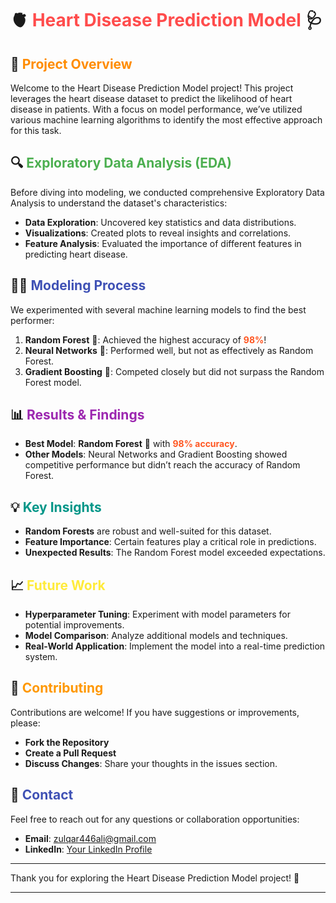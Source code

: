 # 🫀 <span style="color:#FF4C4C">Heart Disease Prediction Model</span> 🩺

## 🚀 <span style="color:#FF8C00">Project Overview</span>

Welcome to the Heart Disease Prediction Model project! This project leverages the heart disease dataset to predict the likelihood of heart disease in patients. With a focus on model performance, we’ve utilized various machine learning algorithms to identify the most effective approach for this task.

## 🔍 <span style="color:#4CAF50">Exploratory Data Analysis (EDA)</span>

Before diving into modeling, we conducted comprehensive Exploratory Data Analysis to understand the dataset's characteristics:

- **Data Exploration**: Uncovered key statistics and data distributions.
- **Visualizations**: Created plots to reveal insights and correlations.
- **Feature Analysis**: Evaluated the importance of different features in predicting heart disease.

## 🧑‍🔬 <span style="color:#3F51B5">Modeling Process</span>

We experimented with several machine learning models to find the best performer:

1. **Random Forest** 🌲: Achieved the highest accuracy of <span style="color:#FF5722"><b>98%</b></span>! 
2. **Neural Networks** 🧠: Performed well, but not as effectively as Random Forest.
3. **Gradient Boosting** 🚀: Competed closely but did not surpass the Random Forest model.

## 📊 <span style="color:#9C27B0">Results & Findings</span>

- **Best Model**: **Random Forest** 🌲 with <span style="color:#FF5722"><b>98% accuracy</b></span>.
- **Other Models**: Neural Networks and Gradient Boosting showed competitive performance but didn’t reach the accuracy of Random Forest.

## 💡 <span style="color:#009688">Key Insights</span>

- **Random Forests** are robust and well-suited for this dataset.
- **Feature Importance**: Certain features play a critical role in predictions.
- **Unexpected Results**: The Random Forest model exceeded expectations.

## 📈 <span style="color:#FFEB3B">Future Work</span>

- **Hyperparameter Tuning**: Experiment with model parameters for potential improvements.
- **Model Comparison**: Analyze additional models and techniques.
- **Real-World Application**: Implement the model into a real-time prediction system.

## 🤝 <span style="color:#FF9800">Contributing</span>

Contributions are welcome! If you have suggestions or improvements, please:

- **Fork the Repository**
- **Create a Pull Request**
- **Discuss Changes**: Share your thoughts in the issues section.

## 💬 <span style="color:#3F51B5">Contact</span>

Feel free to reach out for any questions or collaboration opportunities:

- **Email**: zulqar446ali@gmail.com
- **LinkedIn**: [Your LinkedIn Profile](https://www.linkedin.com/in/zulqarnainalipk/)

---

Thank you for exploring the Heart Disease Prediction Model project! 🎉

---

